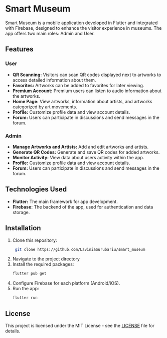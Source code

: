 # Smart Museum

Smart Museum is a mobile application developed in Flutter and integrated with Firebase, designed to enhance the visitor experience in museums. The app offers two main roles: Admin and User.

## Features

### User
- **QR Scanning:** Visitors can scan QR codes displayed next to artworks to access detailed information about them.
- **Favorites:** Artworks can be added to favorites for later viewing.
- **Premium Account:** Premium users can listen to audio information about the artworks.
- **Home Page:** View artworks, information about artists, and artworks categorized by art movements.
- **Profile:** Customize profile data and view account details.
- **Forum:** Users can participate in discussions and send messages in the forum.

### Admin
- **Manage Artworks and Artists:** Add and edit artworks and artists.
- **Generate QR Codes:** Generate and save QR codes for added artworks.
- **Monitor Activity:** View data about users activity within the app.
- **Profile:** Customize profile data and view account details.
- **Forum:** Users can participate in discussions and send messages in the forum.

## Technologies Used
- **Flutter:** The main framework for app development.
- **Firebase:** The backend of the app, used for authentication and data storage.

## Installation
1. Clone this repository:
   ```bash
    git clone https://github.com/LaviniaSurubariu/smart_museum
2. Navigate to the project directory
3. Install the required packages:
    ```bash
   flutter pub get
4. Configure Firebase for each platform (Android/iOS).
5. Run the app:
    ```bash
    flutter run
   
## License
This project is licensed under the MIT License - see the [LICENSE](LICENSE) file for details.